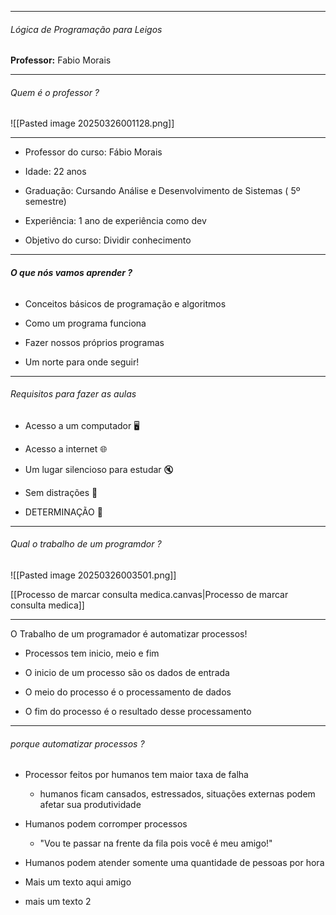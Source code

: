 
---

###### Lógica de Programação para Leigos

**Professor:** Fabio Morais

---
###### Quem é o professor ?
![[Pasted image 20250326001128.png]]

---


- Professor do curso: Fábio Morais

- Idade: 22 anos

- Graduação: Cursando Análise e Desenvolvimento de Sistemas ( 5º semestre)

- Experiência: 1 ano de experiência como dev

- Objetivo do curso: Dividir conhecimento



---
###### **O que nós vamos aprender ?**


- Conceitos básicos de programação e algoritmos 

- Como um programa funciona

- Fazer nossos próprios programas  
  
- Um norte para onde seguir!
---
###### Requisitos para fazer as aulas 

- Acesso a um computador 🖥️ 

- Acesso a internet 🌐

- Um lugar silencioso para estudar 🔇

- Sem distrações 🔔

- DETERMINAÇÃO 💪

---
###### Qual o trabalho de um programdor ?

![[Pasted image 20250326003501.png]]

[[Processo de marcar consulta medica.canvas|Processo de marcar consulta medica]]

---
O Trabalho de um programador é automatizar processos!

- Processos tem inicio, meio e fim

- O inicio de um processo são os dados de entrada

- O meio do processo é o processamento de dados

- O fim do processo é o resultado desse processamento

---
###### porque automatizar processos ?

- Processor feitos por humanos tem maior taxa de falha
	- humanos ficam cansados, estressados, situações externas podem afetar sua produtividade

- Humanos podem corromper processos
	- "Vou te passar na frente da fila pois você é meu amigo!"

- Humanos podem atender somente uma quantidade de pessoas por hora
- Mais um texto aqui amigo
- mais um texto 2